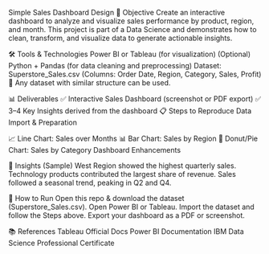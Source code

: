 Simple Sales Dashboard Design
📌 Objective
Create an interactive dashboard to analyze and visualize sales performance by product, region, and month.
This project is part of a Data Science and demonstrates how to clean, transform, and visualize data to generate actionable insights.

🛠 Tools & Technologies
Power BI or Tableau (for visualization)
(Optional) Python + Pandas (for data cleaning and preprocessing)
Dataset: Superstore_Sales.csv (Columns: Order Date, Region, Category, Sales, Profit)
📌 Any dataset with similar structure can be used.

📊 Deliverables
✅ Interactive Sales Dashboard (screenshot or PDF export)
✅ 3–4 Key Insights derived from the dashboard
📋 Steps to Reproduce
Data Import & Preparation


📈 Line Chart: Sales over Months
📊 Bar Chart: Sales by Region
🍩 Donut/Pie Chart: Sales by Category
Dashboard Enhancements



🔑 Insights (Sample)
West Region showed the highest quarterly sales.
Technology products contributed the largest share of revenue.
Sales followed a seasonal trend, peaking in Q2 and Q4.

🚀 How to Run
Open this repo & download the dataset (Superstore_Sales.csv).
Open Power BI or Tableau.
Import the dataset and follow the Steps above.
Export your dashboard as a PDF or screenshot.


📚 References
Tableau Official Docs
Power BI Documentation
IBM Data Science Professional Certificate
